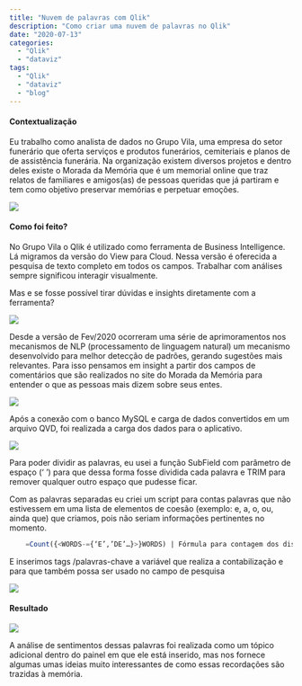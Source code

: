 ```yaml
---
title: "Nuvem de palavras com Qlik"
description: "Como criar uma nuvem de palavras no Qlik"
date: "2020-07-13"
categories:
  - "Qlik"
  - "dataviz"
tags:
  - "Qlik"
  - "dataviz"
  - "blog"
---
```

#### Contextualização 

Eu trabalho como analista de dados no Grupo Vila, uma empresa do setor funerário que oferta serviços e produtos funerários, cemiteriais e planos de de assistência funerária. Na organização existem diversos projetos e dentro deles existe o Morada da Memória que é um memorial online que traz relatos de familiares e amigos(as) de pessoas queridas que já partiram e tem como objetivo preservar memórias e perpetuar emoções.


![](https://miro.medium.com/max/700/1*wEHOfAw9XC3ysz4lVacwag.png)

#### Como foi feito? 
No Grupo Vila o Qlik é utilizado como ferramenta de Business Intelligence. Lá migramos da versão do View para Cloud. Nessa versão é oferecida a pesquisa de texto completo em todos os campos. Trabalhar com análises sempre significou interagir visualmente.

Mas e se fosse possível tirar dúvidas e insights diretamente com a ferramenta?

![](https://miro.medium.com/max/355/1*TvtbVl4wk7oXurjsE1rmYQ.png)



Desde a versão de Fev/2020 ocorreram uma série de aprimoramentos nos mecanismos de NLP (processamento de linguagem natural) um mecanismo desenvolvido para melhor detecção de padrões, gerando sugestões mais relevantes. Para isso pensamos em insight a partir dos campos de comentários que são realizados no site do Morada da Memória para entender o que as pessoas mais dizem sobre seus entes.

![](https://miro.medium.com/max/700/1*eojhz0x-ZlJmypJx_1r-rw.png)


Após a conexão com o banco MySQL e carga de dados convertidos em um arquivo QVD, foi realizada a carga dos dados para o aplicativo.

![](https://miro.medium.com/max/490/1*REkstcGUF6miOOrczergSw.png)

Para poder dividir as palavras, eu usei a função SubField com parâmetro de espaço (‘ ’) para que dessa forma fosse dividida cada palavra e TRIM para remover qualquer outro espaço que pudesse ficar.

Com as palavras separadas eu criei um script para contas palavras que não estivessem em uma lista de elementos de coesão (exemplo: e, a, o, ou, ainda que) que criamos, pois não seriam informações pertinentes no momento.
```sql
    =Count({<WORDS-={‘E’,’DE’…}>}WORDS) | Fórmula para contagem dos distintos
```

E inserimos tags /palavras-chave a variável que realiza a contabilização e para que também possa ser usado no campo de pesquisa

![](https://miro.medium.com/max/579/1*atSPDH3zOGeMUPGiRU6uqw.png)

#### Resultado 
![](https://miro.medium.com/max/674/1*PMJZwpcV33OJSoZWeqvcpg.png)

A análise de sentimentos dessas palavras foi realizada como um tópico adicional dentro do painel em que ele está inserido, mas nos fornece algumas umas ideias muito interessantes de como essas recordações são trazidas à memória.

